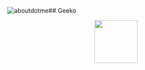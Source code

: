 ![aboutdotme](https://github.com/user-attachments/assets/96a534b5-5b75-4a3c-852a-8ca74c8063f4)## Geeko

<div id="header" align="center">
  <img src="https://i.giphy.com/media/v1.Y2lkPTc5MGI3NjExNDNncG5wN2g1NzFmdTVvanRwbDA0OWc3bGw4cjZqdGQxZXRsNW41ayZlcD12MV9pbnRlcm5hbF9naWZfYnlfaWQmY3Q9dHM/hqU2KkjW5bE2v2Z7Q2/giphy.gif" width="100"/>
</div>
